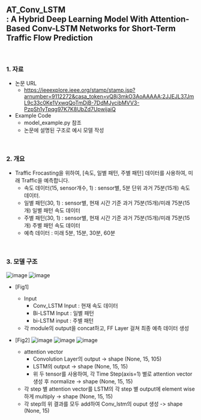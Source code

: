 ## AT_Conv_LSTM </br>: A Hybrid Deep Learning Model With Attention-Based Conv-LSTM Networks for Short-Term Traffic Flow Prediction

</br>


### 1. 자료
 - 논문 URL
   - https://ieeexplore.ieee.org/stamp/stamp.jsp?arnumber=9112272&casa_token=vQ8j3mkO3AoAAAAA:2JJEJL37JmL9c33c0Ke1VxwqQoTmDjB-7DdMJycibMVV3-PzpSh1yTpqg97K7K8UbZd7UpwijaiQ
 - Example Code
   - model_example.py 참조
   - 논문에 설명된 구조로 예시 모델 작성  
</br>

### 2. 개요
 - Traffic Frocasting을 위하여, [속도, 일별 패턴, 주별 패턴] 데이터를 사용하여, 미래 Traffic을 예측합니다.
   - 속도 데이터(15, sensor개수, 1) : sensor별, 5분 단위 과거 75분(15개) 속도 데이터.
   - 일별 패턴(30, 1) : sensor별, 현재 시간 기준 과거 75분(15개)/미래 75분(15개) 일별 패턴 속도 데이터 
   - 주별 패턴(30, 1) : sensor별, 현재 시간 기준 과거 75분(15개)/미래 75분(15개) 주별 패턴 속도 데이터 </br> 
   - 예측 데이터 : 미래 5분, 15분, 30분, 60분

</br>

### 3. 모델 구조
![image](https://user-images.githubusercontent.com/87812424/128858004-b4dbdac8-aed0-4481-97df-cb506acfd0cc.png)
![image](https://user-images.githubusercontent.com/87812424/128858098-3a8111c3-3df1-4ac9-b855-7df8b9b45259.png)
 - [Fig1]
   - Input
     - Conv_LSTM Input : 현재 속도 데이터
     - Bi-LSTM Input : 일별 패턴
     - bi-LSTM input : 주별 패턴
   - 각 module의 output을 concat하고, FF Layer 걸쳐 최종 예측 데이터 생성
 - [Fig2]
   ![image](https://user-images.githubusercontent.com/87812424/128891404-1eb2113d-8d1b-4d93-a9d3-ee571b416568.png)
   ![image](https://user-images.githubusercontent.com/87812424/128891439-ce3e257c-baab-4c49-9867-af6d086f8529.png)
   ![image](https://user-images.githubusercontent.com/87812424/128891468-4c43d28e-991f-477a-b9fb-de001075a1df.png)

   - attention vector
     - Convolution Layer의 output -> shape (None, 15, 105)
     - LSTM의 output -> shape (None, 15, 15)
     - 위 두 tensor를 사용하여, 각 Time Step(axis=1) 별로 attention vector 생성 후 normalize -> shape (None, 15, 15) 
   - 각 step 별 attention vector를 LSTM의 각 step 별 output에 element wise하게 multiply -> shape (None, 15, 15)
   - 각 step의 위 결과를 모두 add하여 Conv_lstm의 ouput 생성 -> shape (None, 15)


